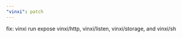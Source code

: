 ```yaml
---
"vinxi": patch
---
```


fix: vinxi run expose vinxi/http, vinxi/listen, vinxi/storage, and vinxi/sh
